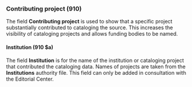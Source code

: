 ### Contributing project (910)   

The field **Contributing project** is used to show that a specific project substantially contributed to cataloging the source. This increases the visibility of cataloging projects and allows funding bodies to be named.  


#### Institution (910 $a)  
 
The field **Institution** is for the name of the institution or cataloging project that contributed the cataloging data. Names of projects are taken from the **Institutions** authority file. This field can only be added in consultation with the Editorial Center.  
